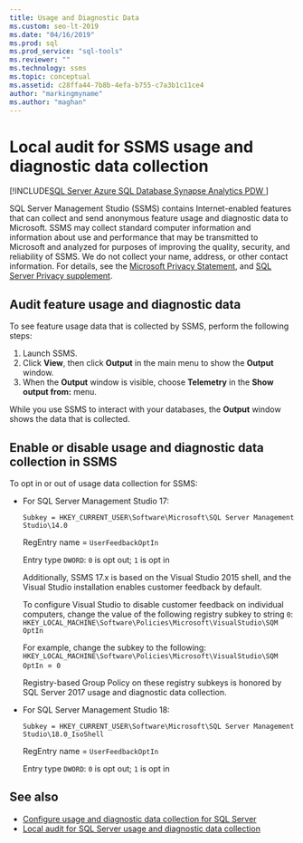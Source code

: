 ```yaml
---
title: Usage and Diagnostic Data
ms.custom: seo-lt-2019
ms.date: "04/16/2019"
ms.prod: sql
ms.prod_service: "sql-tools"
ms.reviewer: ""
ms.technology: ssms
ms.topic: conceptual
ms.assetid: c28ffa44-7b8b-4efa-b755-c7a3b1c11ce4
author: "markingmyname"
ms.author: "maghan"
---
```


# Local audit for SSMS usage and diagnostic data collection
[!INCLUDE[SQL Server Azure SQL Database Synapse Analytics PDW ](../includes/applies-to-version/sql-asdb-asdbmi-asa-pdw.md)]

SQL Server Management Studio (SSMS) contains Internet-enabled features that can collect and send anonymous feature usage and diagnostic data to Microsoft. SSMS may collect standard computer information and information about use and performance that may be transmitted to Microsoft and analyzed for purposes of improving the quality, security, and reliability of SSMS. We do not collect your name, address, or other contact information. For details, see the [Microsoft Privacy Statement](https://privacy.microsoft.com/privacystatement), and [SQL Server Privacy supplement](https://go.microsoft.com/fwlink/?LinkID=868444).

## Audit feature usage and diagnostic data

To see feature usage data that is collected by SSMS, perform the following steps:

1.	Launch SSMS.
2.	Click **View**, then click **Output** in the main menu to show the **Output** window. 
3.	When the **Output** window is visible, choose **Telemetry** in the **Show output from:** menu.

While you use SSMS to interact with your databases, the **Output** window shows the data that is collected.

## Enable or disable usage and diagnostic data collection in SSMS

To opt in or out of usage data collection for SSMS:

- For SQL Server Management Studio 17:

  `Subkey = HKEY_CURRENT_USER\Software\Microsoft\SQL Server Management Studio\14.0`

  RegEntry name = `UserFeedbackOptIn`

  Entry type `DWORD`: `0` is opt out; `1` is opt in

  Additionally, SSMS 17.x is based on the Visual Studio 2015 shell, and the Visual Studio installation enables customer feedback by default.  

  To configure Visual Studio to disable customer feedback on individual computers, change the value of the following registry subkey to string `0`: `HKEY_LOCAL_MACHINE\Software\Policies\Microsoft\VisualStudio\SQM OptIn`

  For example, change the subkey to the following:  
  `HKEY_LOCAL_MACHINE\Software\Policies\Microsoft\VisualStudio\SQM OptIn `=` 0`

  Registry-based Group Policy on these registry subkeys is honored by SQL Server 2017 usage and diagnostic data collection.

- For SQL Server Management Studio 18:

  `Subkey = HKEY_CURRENT_USER\Software\Microsoft\SQL Server Management Studio\18.0_IsoShell`

  RegEntry name = `UserFeedbackOptIn`

  Entry type `DWORD`: `0` is opt out; `1` is opt in

## See also

- [Configure usage and diagnostic data collection for SQL Server](../sql-server/usage-and-diagnostic-data-configuration-for-sql-server.md)
- [Local audit for SQL Server usage and diagnostic data collection](https://msdn.microsoft.com/library/mt743085.aspx)